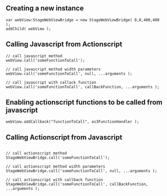 ## Creating a new instance ##

```
var webView:StageWebViewBridge = new StageWebViewBridge( 0,0,400,400 );
addChild( webView );
```

## Calling Javascript from Actionscript ##
```
// call javascript method
webView.call('someFunctionToCall');

// call javascript method width parameters
webView.call('someFunctionToCall', null, ...arguments );

// call javascript with callack function
webView.call('someFunctionToCall', callBackFunction, ...arguments );
```

## Enabling actionscript functions to be called from javascript ##
```
webView.addCallback("functionToCall", as3FunctionHandler );
```


## Calling Actionscript from Javascript ##
```

// call actionscript method
StageWebViewBridge.call('someFunctionToCall');

// call actionscript method width parameters
StageWebViewBridge.call('someFunctionToCall', null, ...arguments );

// call actionscript with callback function
StageWebViewBridge.call('someFunctionToCall', callBackFunction, ...arguments );
```